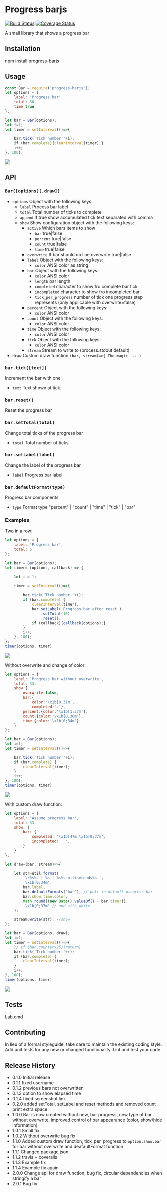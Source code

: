 Progress barjs
==============
[![Build Status](https://travis-ci.org/mickelindahl/progress-barjs.svg?branch=master)](https://travis-ci.org/mickelindahl/progress-barjs)
[![Coverage Status](https://coveralls.io/repos/github/mickelindahl/progress-barjs/badge.svg?branch=master)](https://coveralls.io/github/mickelindahl/progress-barjs?branch=master)

A small library that shows a progress bar 

## Installation

  npm install progress-barjs

## Usage
```js
const Bar = require('progress-barjs');
let options = {
    label: 'Progress bar',
    total: 30,
    time:true
};

let bar = Bar(options);
let i=1;
let timer = setInterval(()=>{

    bar.tick('Tick number '+i);
    if (bar.complete){clearInterval(timer);}
    i++;
}, 100);
```
![](https://raw.githubusercontent.com/mickelindahl/progress-barjs/master/screenshots/example.PNG)
## API
### `Bar([options][,draw])`

- `options` Object with the following keys:
    - `label` Process bar label
    - `total` Total number of ticks to complete
    - `append` If true show accumulated tick text separated with comma
    - `show` Show configuration object with the following keys:
       - `active` Which bars items to show
           - `bar` true|false
           - `percent` true|false
           - `count` true|false
           - `time` true|false
       - `overwrite` If bar should do line overwrite true|false
       - `label` Object with the following keys:
           - `color` ANSI color as string
       - `bar` Object with the following keys:
           - `color` ANSI color
           - `length` bar length
           - `completed` character to show fro complete bar tick
           - `incompleted` character to show fro incompleted bar
           - `tick_per_progress` number of tick one progress step represents (only applicable with overwrite=false)
       - `percent` Object with the following keys:
           - `color` ANSI color
       - `count` Object with the following keys:
           - `color` ANSI color
       - `time` Object with the following keys:
           - `color` ANSI color
       - `tick` Object with the following keys:
           - `color` ANSI color
       - `stream` Stream to write to (process.stdout default)
 - `draw` Custom draw function `(bar, stream)=>{ The magic ... )`

### `bar.tick([text])`
Increment the bar with one
- `text` Text shown at tick.

### `bar.reset()`
Reset the progress bar

### `bar.setTotal(total)`
Change total ticks of the progress bar
- `total` Total number of ticks

### `bar.setLabel(label)`
Change the label of the progress bar
- `label` Progress bar label

### `bar.defaultFormat(type)`
Progress bar components
- `type` Format type "percent" | "count" | "time" | "tick" | "bar"  

### Examples
Two in a row:
```js
let options = {
    label: 'Progress bar',
    total: 5
};

let bar = Bar(options);
let timer= (options, callback) => {

    let i = 1;

    timer = setInterval(()=>{
    
        bar.tick('Tick number '+i);
        if (bar.complete) {
            clearInterval(timer);
            bar.setLabel('Progress bar after reset')
                .setTotal(10)
                .reset();
            if (callback){callback(options);}
        }
        i++;
    }, 100);
};
timer(options, timer)
```
![](https://raw.githubusercontent.com/mickelindahl/progress-barjs/master/screenshots/example1.PNG)

Without overwrite and change of color:
```js
let options = {
    label: 'Progress bar without overwrite',
    total: 33,
    show:{
        overwrite:false,
        bar:{
            color:'\x1b[0;31m',
            completed:'.'},
        percent:{color:'\x1b[1;37m'},
        count:{color:'\x1b[0;36m'},
        time:{color:'\x1b[0;34m'}
    }
};

let bar = Bar(options);
let i=1;
let timer = setInterval(()=>{

    bar.tick('Tick number '+i);
    if (bar.complete) {
        clearInterval(timer);
    }
    i++;
}, 100);
timer(options, timer)
```
![](https://raw.githubusercontent.com/mickelindahl/progress-barjs/master/screenshots/example2.PNG)

With custom draw function:
```js
let options = {
    label: 'Assume progress bar',
    total: 33,
    show: {
        bar: {
            completed: '\x1b[47m \x1b[0;37m',
            incompleted: ' ',
        }
    }
};

let draw=(bar, stream)=>{

    let str=util.format(
        '\r%s%s | %s | %s%s miliseconds%s ',
        '\x1b[0;34m',
        bar.label,
        bar.defaultFormats('bar'), // pull in default progress bar
        bar.show.time.color,
        Math.round((new Date().valueOf() - bar.timer)),
        '\x1b[0;37m' // end with white
    );

    stream.write(str); //show
};

let bar = Bar(options, draw);
let i=1;
let timer = setInterval(()=>{
    // if (bar.counter>25){return}
    bar.tick('Tick number '+i);
    if (bar.complete) {
        clearInterval(timer);
    }
    i++;
}, 100);
timer(options, timer)
```
![](https://raw.githubusercontent.com/mickelindahl/progress-barjs/master/screenshots/example3.PNG)
## Tests

  Lab.cmd

## Contributing

In lieu of a formal styleguide, take care to maintain the existing coding style.
Add unit tests for any new or changed functionality. Lint and test your code.

## Release History

* 0.1.0 Initial release
* 0.1.1 fixed username
* 0.1.2 previous bars not overwritten
* 0.1.3 option to show elapsed time
* 0.1.4 fixed screenshot link
* 0.2.0 added setTotal, setLabel and reset methods and removed count print extra space
* 1.0.0 Bar is now created without new, bar progress, new type of bar without overwrite, improved control of bar appearance (color, show/hide information)  
* 1.0.1 Small fix
* 1.0.2 Without overwrite bug fix
* 1.1.0 Added custom draw function, tick_per_progress to `option.show.bar` for bar without overwrite and deafaultFormat function
* 1.1.1 Changed package.json
* 1.1.2 travis + coveralls
* 1.1.3 Example fix
* 1.1.4 Example fix again
* 2.0.0 Change api for draw function, bug fix, circular dependencies when stringify a bar
* 2.0.1 Bug fix